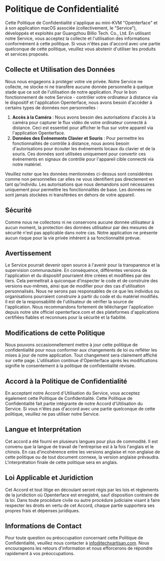 # Politique de Confidentialité

Cette Politique de Confidentialité s'applique au mini-KVM "Openterface" et à son application macOS associée (collectivement, le "Service"), développés et exploités par Guangzhou Billio Tech. Co., Ltd. En utilisant notre Service, vous acceptez la collecte et l'utilisation des informations conformément à cette politique. Si vous n'êtes pas d'accord avec une partie quelconque de cette politique, veuillez vous abstenir d'utiliser les produits et services proposés.

## **Collecte et Utilisation des Données**

Nous nous engageons à protéger votre vie privée. Notre Service ne collecte, ne stocke ni ne transfère aucune donnée personnelle à quelque stade que ce soit de l'utilisation de notre application. Pour le bon fonctionnement de notre Service - contrôler votre ordinateur à distance via le dispositif et l'application Openterface, nous avons besoin d'accéder à certains types de données non personnelles :

1. **Accès à la Caméra** : Nous avons besoin des autorisations d'accès à la caméra pour capturer le flux vidéo de votre ordinateur connecté à distance. Ceci est essentiel pour afficher le flux sur votre appareil via l'application Openterface.
2. **Données des Événements Clavier et Souris** : Pour permettre les fonctionnalités de contrôle à distance, nous avons besoin d'autorisations pour écouter les événements locaux du clavier et de la souris. Ces données sont utilisées uniquement pour convertir ces événements en signaux de contrôle pour l'appareil cible connecté via notre matériel.

Veuillez noter que les données mentionnées ci-dessus sont considérées comme non personnelles car elles ne vous identifient pas directement en tant qu'individu. Les autorisations que nous demandons sont nécessaires uniquement pour permettre les fonctionnalités de base. Les données ne sont jamais stockées ni transférées en dehors de votre appareil.

## **Sécurité**

Comme nous ne collectons ni ne conservons aucune donnée utilisateur à aucun moment, la protection des données utilisateur par des mesures de sécurité n'est pas applicable dans notre cas. Notre application ne présente aucun risque pour la vie privée inhérent à sa fonctionnalité prévue.

## **Avertissement**

Le Service pourrait devenir open source à l'avenir pour la transparence et la supervision communautaire. En conséquence, différentes versions de l'application et du dispositif pourraient être créées et modifiées par des tiers. Cela permettrait à quiconque d'inspecter le code et de construire des versions eux-mêmes, ainsi que de modifier pour des cas d'utilisation personnalisés. Nous ne serons pas responsables de ce que les individus ou organisations pourraient construire à partir du code et du matériel modifiés. Il est de la responsabilité de l'utilisateur de vérifier la source de l'application. Nous recommandons fortement de télécharger l'application depuis notre site officiel openterface.com et des plateformes d'applications certifiées fiables et reconnues pour la sécurité et la fiabilité.

## **Modifications de cette Politique**

Nous pouvons occasionnellement mettre à jour cette politique de confidentialité pour nous conformer aux changements de loi ou refléter les mises à jour de notre application. Tout changement sera clairement affiché sur cette page. L'utilisation continue d'Openterface après les modifications signifie le consentement à la politique de confidentialité révisée.

## **Accord à la Politique de Confidentialité**

En acceptant notre Accord d'Utilisation du Service, vous acceptez également cette Politique de Confidentialité. Cette Politique de Confidentialité fait partie intégrante de notre Accord d'Utilisation du Service. Si vous n'êtes pas d'accord avec une partie quelconque de cette politique, veuillez ne pas utiliser notre Service.

## **Langue et Interprétation**

Cet accord a été fourni en plusieurs langues pour plus de commodité. Il est convenu que la langue de travail de l'entreprise est à la fois l'anglais et le chinois. En cas d'incohérence entre les versions anglaise et non anglaise de cette politique ou de tout document connexe, la version anglaise prévaudra. L'interprétation finale de cette politique sera en anglais.

## **Loi Applicable et Juridiction**

Cet Accord et tout litige en découlant seront régis par les lois et règlements de la juridiction où Openterface est enregistré, sauf disposition contraire de la loi. Dans toute procédure civile ou autre procédure judiciaire visant à faire respecter les droits en vertu de cet Accord, chaque partie supportera ses propres frais et dépenses juridiques.

## **Informations de Contact**

Pour toute question ou préoccupation concernant cette Politique de Confidentialité, veuillez nous contacter à [info@techxartisan.com](mailto:info@techxartisan.com). Nous encourageons les retours d'information et nous efforcerons de répondre rapidement à vos préoccupations.